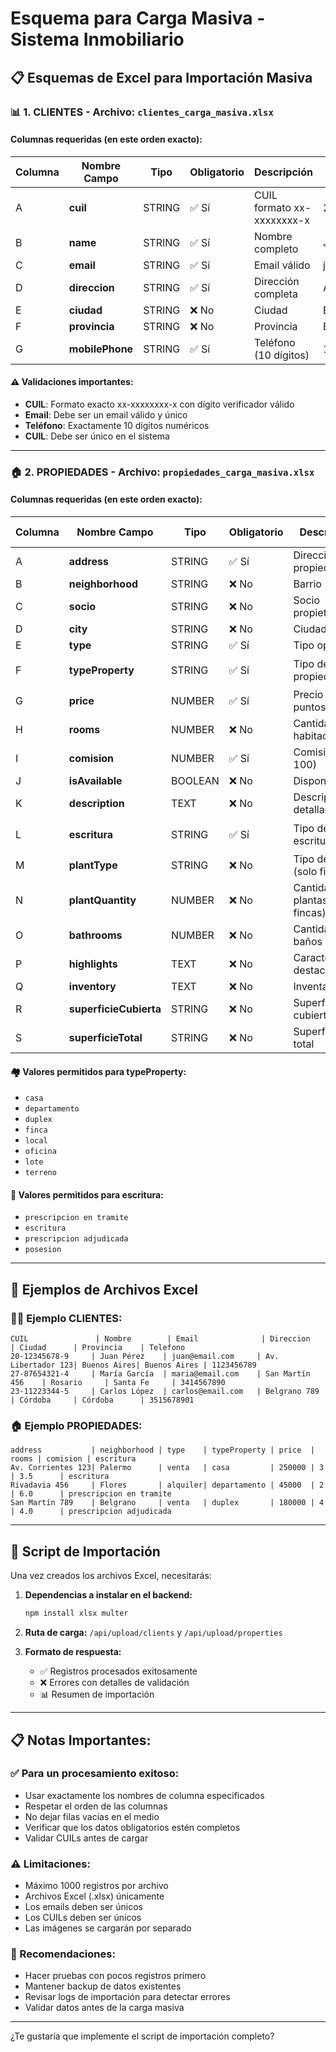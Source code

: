 # Esquema para Carga Masiva - Sistema Inmobiliario

## 📋 Esquemas de Excel para Importación Masiva

### 📊 1. CLIENTES - Archivo: `clientes_carga_masiva.xlsx`

#### Columnas requeridas (en este orden exacto):

| Columna | Nombre Campo | Tipo | Obligatorio | Descripción | Ejemplo |
|---------|-------------|------|-------------|-------------|---------|
| A | **cuil** | STRING | ✅ Sí | CUIL formato xx-xxxxxxxx-x | 20-12345678-9 |
| B | **name** | STRING | ✅ Sí | Nombre completo | Juan Pérez |
| C | **email** | STRING | ✅ Sí | Email válido | juan.perez@email.com |
| D | **direccion** | STRING | ✅ Sí | Dirección completa | Av. Libertador 1234 |
| E | **ciudad** | STRING | ❌ No | Ciudad | Buenos Aires |
| F | **provincia** | STRING | ❌ No | Provincia | Buenos Aires |
| G | **mobilePhone** | STRING | ✅ Sí | Teléfono (10 dígitos) | 1123456789 |

#### ⚠️ Validaciones importantes:
- **CUIL**: Formato exacto xx-xxxxxxxx-x con dígito verificador válido
- **Email**: Debe ser un email válido y único
- **Teléfono**: Exactamente 10 dígitos numéricos
- **CUIL**: Debe ser único en el sistema

---

### 🏠 2. PROPIEDADES - Archivo: `propiedades_carga_masiva.xlsx`

#### Columnas requeridas (en este orden exacto):

| Columna | Nombre Campo | Tipo | Obligatorio | Descripción | Valores Permitidos/Ejemplo |
|---------|-------------|------|-------------|-------------|---------------------------|
| A | **address** | STRING | ✅ Sí | Dirección de la propiedad | Av. Corrientes 1234 |
| B | **neighborhood** | STRING | ❌ No | Barrio | Palermo |
| C | **socio** | STRING | ❌ No | Socio propietario | María González |
| D | **city** | STRING | ❌ No | Ciudad | Buenos Aires |
| E | **type** | STRING | ✅ Sí | Tipo operación | `venta` o `alquiler` |
| F | **typeProperty** | STRING | ✅ Sí | Tipo de propiedad | Ver valores permitidos ⬇️ |
| G | **price** | NUMBER | ✅ Sí | Precio (sin puntos/comas) | 150000 |
| H | **rooms** | NUMBER | ❌ No | Cantidad de habitaciones | 3 |
| I | **comision** | NUMBER | ✅ Sí | Comisión (0-100) | 5.5 |
| J | **isAvailable** | BOOLEAN | ❌ No | Disponible | TRUE o FALSE |
| K | **description** | TEXT | ❌ No | Descripción detallada | Casa con jardín... |
| L | **escritura** | STRING | ✅ Sí | Tipo de escritura | Ver valores permitidos ⬇️ |
| M | **plantType** | STRING | ❌ No | Tipo de planta (solo fincas) | Soja |
| N | **plantQuantity** | NUMBER | ❌ No | Cantidad plantas (solo fincas) | 100 |
| O | **bathrooms** | NUMBER | ❌ No | Cantidad de baños | 2 |
| P | **highlights** | TEXT | ❌ No | Características destacadas | Pileta, quincho |
| Q | **inventory** | TEXT | ❌ No | Inventario | Muebles incluidos |
| R | **superficieCubierta** | STRING | ❌ No | Superficie cubierta | 120 m² |
| S | **superficieTotal** | STRING | ❌ No | Superficie total | 200 m² |

#### 🏘️ Valores permitidos para **typeProperty**:
- `casa`
- `departamento` 
- `duplex`
- `finca`
- `local`
- `oficina`
- `lote`
- `terreno`

#### 📄 Valores permitidos para **escritura**:
- `prescripcion en tramite`
- `escritura`
- `prescripcion adjudicada`
- `posesion`

---

## 📝 Ejemplos de Archivos Excel

### 🧑‍💼 Ejemplo CLIENTES:
```
CUIL               | Nombre        | Email              | Direccion         | Ciudad      | Provincia    | Telefono
20-12345678-9     | Juan Pérez    | juan@email.com     | Av. Libertador 123| Buenos Aires| Buenos Aires | 1123456789
27-87654321-4     | María García  | maria@email.com    | San Martín 456    | Rosario     | Santa Fe     | 3414567890
23-11223344-5     | Carlos López  | carlos@email.com   | Belgrano 789      | Córdoba     | Córdoba      | 3515678901
```

### 🏠 Ejemplo PROPIEDADES:
```
address           | neighborhood | type    | typeProperty | price  | rooms | comision | escritura
Av. Corrientes 123| Palermo      | venta   | casa         | 250000 | 3     | 3.5      | escritura
Rivadavia 456     | Flores       | alquiler| departamento | 45000  | 2     | 6.0      | prescripcion en tramite
San Martín 789    | Belgrano     | venta   | duplex       | 180000 | 4     | 4.0      | prescripcion adjudicada
```

---

## 🔧 Script de Importación

Una vez creados los archivos Excel, necesitarás:

1. **Dependencias a instalar en el backend:**
   ```bash
   npm install xlsx multer
   ```

2. **Ruta de carga:** `/api/upload/clients` y `/api/upload/properties`

3. **Formato de respuesta:**
   - ✅ Registros procesados exitosamente
   - ❌ Errores con detalles de validación
   - 📊 Resumen de importación

---

## 📋 Notas Importantes:

### ✅ Para un procesamiento exitoso:
- Usar exactamente los nombres de columna especificados
- Respetar el orden de las columnas
- No dejar filas vacías en el medio
- Verificar que los datos obligatorios estén completos
- Validar CUILs antes de cargar

### ⚠️ Limitaciones:
- Máximo 1000 registros por archivo
- Archivos Excel (.xlsx) únicamente
- Los emails deben ser únicos
- Los CUILs deben ser únicos
- Las imágenes se cargarán por separado

### 🎯 Recomendaciones:
- Hacer pruebas con pocos registros primero
- Mantener backup de datos existentes
- Revisar logs de importación para detectar errores
- Validar datos antes de la carga masiva

---

¿Te gustaría que implemente el script de importación completo?
